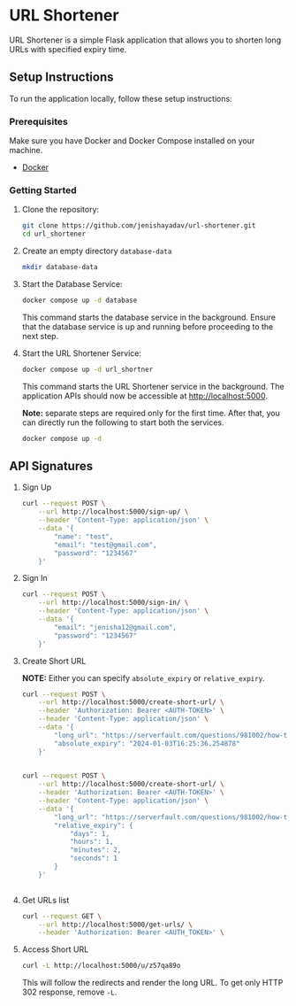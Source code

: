 # URL Shortener

URL Shortener is a simple Flask application that allows you to shorten long URLs with specified expiry time.

## Setup Instructions

To run the application locally, follow these setup instructions:

### Prerequisites

Make sure you have Docker and Docker Compose installed on your machine.

- [Docker](https://www.docker.com/get-started)

### Getting Started

1. Clone the repository:

    ```bash
    git clone https://github.com/jenishayadav/url-shortener.git
    cd url_shortener
    ```
2. Create an empty directory `database-data`

    ```bash 
    mkdir database-data
    ```

2. Start the Database Service:

    ```bash
    docker compose up -d database
    ```

   This command starts the database service in the background. Ensure that the database service is up and running before proceeding to the next step.

3. Start the URL Shortener Service:

    ```bash
    docker compose up -d url_shortner
    ```

   This command starts the URL Shortener service in the background. The application APIs should now be accessible at [http://localhost:5000](http://localhost:5000).


    **Note:** separate steps are required only for the first time. After that, you can directly run the following to start both the services.

    ```bash
    docker compose up -d
    ```

## API Signatures

1. Sign Up

    ```bash
    curl --request POST \
        --url http://localhost:5000/sign-up/ \
        --header 'Content-Type: application/json' \
        --data '{
            "name": "test",
            "email": "test@gmail.com",
            "password": "1234567"
        }'
    ```

2. Sign In

    ```bash
    curl --request POST \
        --url http://localhost:5000/sign-in/ \
        --header 'Content-Type: application/json' \
        --data '{
            "email": "jenisha12@gmail.com",
            "password": "1234567"
        }'
    ```

2. Create Short URL

    **NOTE:** Either you can specify `absolute_expiry` or `relative_expiry`.

    ```bash
    curl --request POST \
        --url http://localhost:5000/create-short-url/ \
        --header 'Authorization: Bearer <AUTH-TOKEN>' \
        --header 'Content-Type: application/json' \
        --data '{
            "long_url": "https://serverfault.com/questions/981002/how-to-remove-and-rebuild-a-docker-container",
            "absolute_expiry": "2024-01-03T16:25:36.254878"
        }'
            
    ```

    ```bash
    curl --request POST \
        --url http://localhost:5000/create-short-url/ \
        --header 'Authorization: Bearer <AUTH-TOKEN>' \
        --header 'Content-Type: application/json' \
        --data '{
            "long_url": "https://serverfault.com/questions/981002/how-to-remove-and-rebuild-a-docker-container",
            "relative_expiry": {
                "days": 1,
                "hours": 1,
                "minutes": 2,
                "seconds": 1
            }
        }'
            
    ```



2. Get URLs list

    ```bash
    curl --request GET \
        --url http://localhost:5000/get-urls/ \
        --header 'Authorization: Bearer <AUTH_TOKEN>' \
    ```

2. Access Short URL

    ```bash
    curl -L http://localhost:5000/u/z57qa89o
    ```
    This will follow the redirects and render the long URL. To get only HTTP 302 response, remove `-L`.
